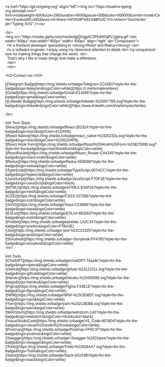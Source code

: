 <!DOCTYPE html PUBLIC "-//W3C//DTD HTML 4.01//EN" "http://www.w3.org/TR/html4/strict.dtd">
<html>
<head>
  <meta http-equiv="Content-Type" content="text/html; charset=utf-8">
  <meta http-equiv="Content-Style-Type" content="text/css">
  <title></title>
  <meta name="Generator" content="Cocoa HTML Writer">
  <meta name="CocoaVersion" content="2299.6">
  <style type="text/css">
    p.p1 {margin: 0.0px 0.0px 0.0px 0.0px; font: 12.0px Helvetica}
    p.p2 {margin: 0.0px 0.0px 0.0px 0.0px; font: 12.0px Helvetica; min-height: 14.0px}
  </style>
</head>
<body>
<p class="p1">&lt;a href="https://git.io/typing-svg" align="left"&gt;&lt;img src="https://readme-typing-svg.demolab.com?font=Arial&amp;weight=600&amp;size=28&amp;duration=4000&amp;pause=500&amp;color=000000&amp;center=true&amp;vCenter=true&amp;width=435&amp;lines=Hi+there+%F0%9F%91%8B%2C+i'm+Artem+Yanchenko" alt="Typing SVG" /&gt;&lt;/a&gt;</p>
<p class="p2"><br></p>
<p class="p1">&lt;br&gt;</p>
<p class="p1">&lt;img src="https://media.giphy.com/media/qgQUggAC3Pfv687qPC/giphy.gif" min-width="400px" max-width="400px" width="400px" align="right" alt="Computador"&gt;</p>
<p class="p1"><span class="Apple-converted-space">  </span>I'm a frontend developer specializing in &lt;strong&gt;React and Redux&lt;/strong&gt;.&lt;br&gt;</p>
<p class="p1"><span class="Apple-converted-space">  </span>As a software engineer, I enjoy using my obsessive attention to detail,&lt;br&gt; my unequivocal love for making things that change the world. &lt;br&gt;</p>
<p class="p1"><span class="Apple-converted-space">  </span>That's why I like to make things that make a difference.</p>
<p class="p1"><span class="Apple-converted-space">  </span>&lt;br/&gt;</p>
<p class="p1"><span class="Apple-converted-space">  </span>&lt;hr/&gt;</p>
<p class="p2"><span class="Apple-converted-space">  </span></p>
<p class="p1">&lt;h3&gt;Contact me:&lt;/h3&gt;</p>
<p class="p2"><span class="Apple-converted-space">  </span></p>
<p class="p1">[![Telegram Badge](https://img.shields.io/badge/Telegram-2CA5E0?style=for-the-badge&amp;logo=telegram&amp;logoColor=white)](https://t.me/tematemofeev)</p>
<p class="p1">![Gmail](https://img.shields.io/badge/Gmail-D14836?style=for-the-badge&amp;logo=gmail&amp;logoColor=white)</p>
<p class="p1">[![Linkedin Badge](https://img.shields.io/badge/linkedin-%230077B5.svg?style=for-the-badge&amp;logo=linkedin&amp;logoColor=white)](https://www.linkedin.com/in/artemyanchenko)</p>
<p class="p2"><br></p>
<p class="p1">&lt;br&gt;</p>
<p class="p2"><br></p>
<p class="p1">### Tech Stack</p>
<p class="p1">![React](https://img.shields.io/badge/React-20232A?style=for-the-badge&amp;logo=react&amp;logoColor=61DAFB)<span class="Apple-converted-space"> </span></p>
<p class="p1">![React Native](https://img.shields.io/badge/react_native-%2320232a.svg?style=for-the-badge&amp;logo=react&amp;logoColor=%2361DAFB)<span class="Apple-converted-space"> </span></p>
<p class="p1">![React Hook Form](https://img.shields.io/badge/React%20Hook%20Form-%23EC5990.svg?style=for-the-badge&amp;logo=reacthookform&amp;logoColor=white)<span class="Apple-converted-space"> </span></p>
<p class="p1">![ReactRouter](https://img.shields.io/badge/React_Router-CA4245?style=for-the-badge&amp;logo=react-router&amp;logoColor=white)<span class="Apple-converted-space"> </span></p>
<p class="p1">![Redux](https://img.shields.io/badge/Redux-593D88?style=for-the-badge&amp;logo=redux&amp;logoColor=white)<span class="Apple-converted-space"> </span></p>
<p class="p1">![TypeScript](https://img.shields.io/badge/TypeScript-007ACC?style=for-the-badge&amp;logo=typescript&amp;logoColor=white)<span class="Apple-converted-space"> </span></p>
<p class="p1">![JavaScript](https://img.shields.io/badge/JavaScript-F7DF1E?style=for-the-badge&amp;logo=JavaScript&amp;logoColor=black)<span class="Apple-converted-space"> </span></p>
<p class="p1">![HTML5](https://img.shields.io/badge/HTML5-E34F26?style=for-the-badge&amp;logo=html5&amp;logoColor=white)<span class="Apple-converted-space"> </span></p>
<p class="p1">![CSS3](https://img.shields.io/badge/CSS3-1572B6?style=for-the-badge&amp;logo=css3&amp;logoColor=white)<span class="Apple-converted-space"> </span></p>
<p class="p1">![SASS](https://img.shields.io/badge/Sass-CC6699?style=for-the-badge&amp;logo=sass&amp;logoColor=white)<span class="Apple-converted-space"> </span></p>
<p class="p1">![ESLint](https://img.shields.io/badge/ESLint-4B3263?style=for-the-badge&amp;logo=eslint&amp;logoColor=white)<span class="Apple-converted-space"> </span></p>
<p class="p1">![Prettier](https://img.shields.io/badge/prettier-1A2C34?style=for-the-badge&amp;logo=prettier&amp;logoColor=F7BA3E)</p>
<p class="p1">![Jest](https://img.shields.io/badge/-jest-%23C21325?style=for-the-badge&amp;logo=jest&amp;logoColor=white)</p>
<p class="p1">![Storybook](https://img.shields.io/badge/-Storybook-FF4785?style=for-the-badge&amp;logo=storybook&amp;logoColor=white)</p>
<p class="p1">&lt;hr&gt;</p>
<p class="p2"><br></p>
<p class="p1">### Tools</p>
<p class="p1">![ChatGPT](https://img.shields.io/badge/chatGPT-74aa9c?style=for-the-badge&amp;logo=openai&amp;logoColor=white)</p>
<p class="p1">![GitHub](https://img.shields.io/badge/github-%23121011.svg?style=for-the-badge&amp;logo=github&amp;logoColor=white)</p>
<p class="p1">![Heroku](https://img.shields.io/badge/heroku-%23430098.svg?style=for-the-badge&amp;logo=heroku&amp;logoColor=white)</p>
<p class="p1">![Figma](https://img.shields.io/badge/Figma-F24E1E?style=for-the-badge&amp;logo=figma&amp;logoColor=white)</p>
<p class="p1">![NPM](https://img.shields.io/badge/NPM-%23CB3837.svg?style=for-the-badge&amp;logo=npm&amp;logoColor=white)</p>
<p class="p1">![Yarn](https://img.shields.io/badge/yarn-%232C8EBB.svg?style=for-the-badge&amp;logo=yarn&amp;logoColor=white)</p>
<p class="p1">![WebStorm](https://img.shields.io/badge/webstorm-143?style=for-the-badge&amp;logo=webstorm&amp;logoColor=blue&amp;color=black)</p>
<p class="p1">![VisualStudioCode](https://img.shields.io/badge/VS_Code-0078D4?style=for-the-badge&amp;logo=visual%20studio%20code&amp;logoColor=white)</p>
<p class="p1">![Postman](https://img.shields.io/badge/Postman-FF6C37?style=for-the-badge&amp;logo=postman&amp;logoColor=white)</p>
<p class="p1">![Swagger](https://img.shields.io/badge/-Swagger-%23Clojure?style=for-the-badge&amp;logo=swagger&amp;logoColor=white)</p>
<p class="p1">![Trello](https://img.shields.io/badge/Trello-%23026AA7.svg?style=for-the-badge&amp;logo=Trello&amp;logoColor=white)</p>
<p class="p1">![Slack](https://img.shields.io/badge/Slack-4A154B?style=for-the-badge&amp;logo=slack&amp;logoColor=white)</p>
</body>
</html>
